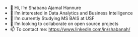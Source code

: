 - 👋 Hi, I’m Shabana Ajamal Hannure
- 👀 I’m interested in Data Analytics and Business Intelligence
- 🌱 I’m currently Studying MS BAIS at USF 
- 💞️ I’m looking to collaborate on open source projects
- 📫 To contact me: https://www.linkedin.com/in/shabanah/

<!---
shabanah67/shabanah67 is a ✨ special ✨ repository because its `README.md` (this file) appears on your GitHub profile.
You can click the Preview link to take a look at your changes.
--->

